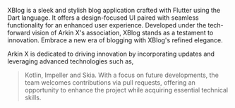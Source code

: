 XBlog is a sleek and stylish blog application crafted with Flutter using the Dart language. It offers a design-focused UI paired with seamless functionality for an enhanced user experience. Developed under the tech-forward vision of Arkin X's association, XBlog stands as a testament to innovation. Embrace a new era of blogging with XBlog's refined elegance.

Arkin X is dedicated to driving innovation by incorporating updates and leveraging advanced technologies such as,
> Kotlin,
> Impeller and
>  Skia.
With a focus on future developments, the team welcomes contributions via pull requests, offering an opportunity to enhance the project while acquiring essential technical skills.
